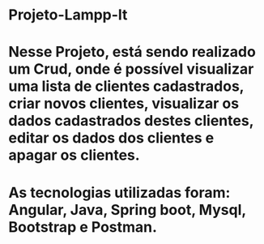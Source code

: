 # Projeto-Lampp-It

# Nesse Projeto, está sendo realizado um Crud, onde é possível visualizar uma lista de clientes cadastrados, criar novos clientes, visualizar os dados cadastrados destes clientes, editar os dados dos clientes e apagar os clientes.

# As tecnologias utilizadas foram: Angular, Java, Spring boot, Mysql, Bootstrap e Postman.
